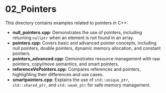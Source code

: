 # 02_Pointers

This directory contains examples related to pointers in C++:

- **null_pointers.cpp**: Demonstrates the use of pointers, including returning `nullptr` when an element is not found in an array.
- **pointers.cpp**: Covers basic and advanced pointer concepts, including null pointers, double pointers, dynamic memory allocation, and constant pointers.
- **pointers_advanced.cpp**: Demonstrates resource management with raw pointers, copy/move semantics, and smart pointers.
- **referenceVsPointers.cpp**: Compares references and pointers, highlighting their differences and use cases.
- **smartpointers.cpp**: Explains the use of `std::unique_ptr`, `std::shared_ptr`, and `std::weak_ptr` for safe memory management.